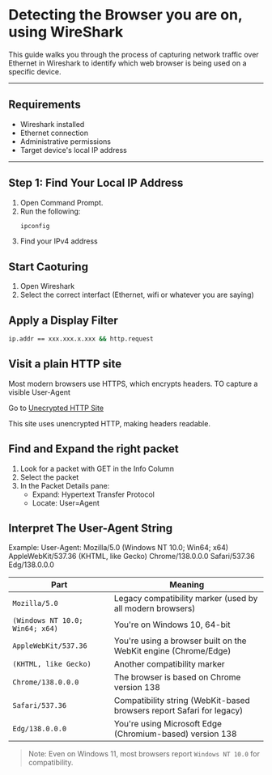 # Detecting the Browser you are on, using WireShark

This guide walks you through the process of capturing network traffic over Ethernet in Wireshark to identify which web browser is being used on a specific device.

---

## Requirements

- Wireshark installed
- Ethernet connection
- Administrative permissions
- Target device's local IP address

---

## Step 1: Find Your Local IP Address

1. Open Command Prompt.
2. Run the following:
   ```bash
   ipconfig
3. Find your IPv4 address

## Start Caoturing
1. Open Wireshark
2. Select the correct interfact (Ethernet, wifi or whatever you are saying)

## Apply a Display Filter
   ```bash
ip.addr == xxx.xxx.x.xxx && http.request
```


## Visit a plain HTTP site
Most modern browsers use HTTPS, which encrypts headers. TO capture a visible User-Agent

Go to [Unecrypted HTTP Site](http://neverssl.com)

This site uses unencrypted HTTP, making headers readable.

## Find and Expand the right packet

1. Look for a packet with GET in the Info Column
2. Select the packet
3. In the Packet Details pane:
   - Expand: Hypertext Transfer Protocol
   - Locate: User=Agent

## Interpret The User-Agent String

Example: User-Agent: Mozilla/5.0 (Windows NT 10.0; Win64; x64) AppleWebKit/537.36 (KHTML, like Gecko) Chrome/138.0.0.0 Safari/537.36 Edg/138.0.0.0


| Part                            | Meaning                                                                 |
|----------------------------------|-------------------------------------------------------------------------|
| `Mozilla/5.0`                   | Legacy compatibility marker (used by all modern browsers)              |
| `(Windows NT 10.0; Win64; x64)` | You're on Windows 10, 64-bit                                           |
| `AppleWebKit/537.36`           | You're using a browser built on the WebKit engine (Chrome/Edge)       |
| `(KHTML, like Gecko)`          | Another compatibility marker                                           |
| `Chrome/138.0.0.0`             | The browser is based on Chrome version 138                             |
| `Safari/537.36`                | Compatibility string (WebKit-based browsers report Safari for legacy)  |
| `Edg/138.0.0.0`                | You're using Microsoft Edge (Chromium-based) version 138               |

>  Note: Even on Windows 11, most browsers report `Windows NT 10.0` for compatibility.


